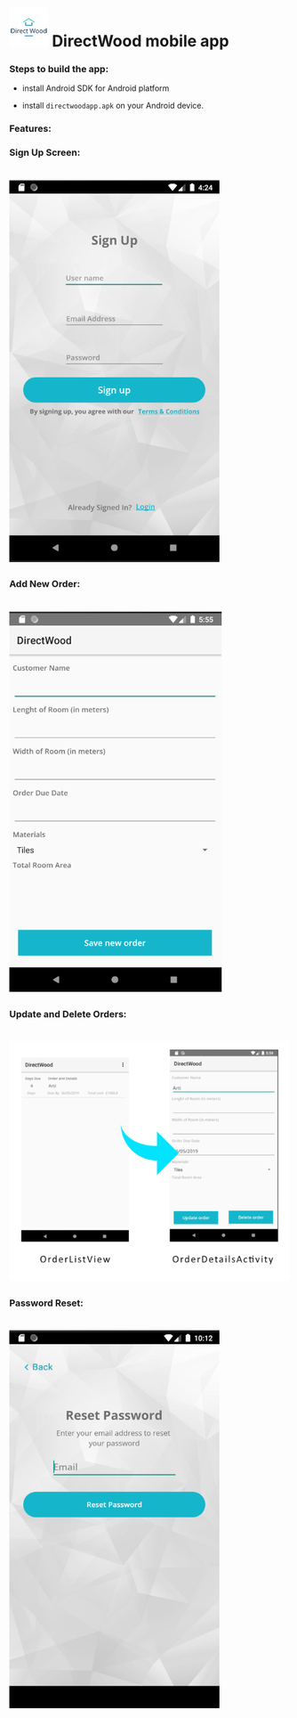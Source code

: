 # ![](https://github.com/mahoone/DirectWoodApp/blob/master/DirectWoodApp/img/logotwo.png) DirectWood mobile app

### Steps to build the app:

- install Android SDK for Android platform

- install `directwoodapp.apk` on your Android device.

### Features:

### Sign Up Screen:
# ![](https://github.com/mahoone/DirectWoodApp/blob/master/DirectWoodApp/img/signup.PNG)

### Add New Order:
# ![](https://github.com/mahoone/DirectWoodApp/blob/master/DirectWoodApp/img/neworder.png)

### Update and Delete Orders:
# ![](https://github.com/mahoone/DirectWoodApp/blob/master/DirectWoodApp/img/updatedelete.png)

### Password Reset:
# ![](https://github.com/mahoone/DirectWoodApp/blob/master/DirectWoodApp/img/passres.png)
